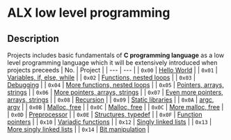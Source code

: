 # ALX low level programming
## Description

Projects includes basic fundamentals of **C programming language** as a low level programming language which it will be extensively introduced when projects preceeds
| No. | Project |
| --- | --- |
| `0x00` | [Hello World](https://github.com/mojalefakodisang/alx-low_level_programming/tree/master/0x00-hello_world) |
| `0x01` | [Variables, if, else, while](https://github.com/mojalefakodisang/alx-low_level_programming/tree/master/0x01-variables_if_else_while) |
| `0x02` | [Functions, nested loops](https://github.com/mojalefakodisang/alx-low_level_programming/tree/master/0x02-functions_nested_loops) |
| `0x03` | [Debugging](https://github.com/mojalefakodisang/alx-low_level_programming/tree/master/0x03-debugging) |
| `0x04` | [More functions, nested loops](https://github.com/mojalefakodisang/alx-low_level_programming/tree/master/0x04-more_functions_nested_loops) |
| `0x05` | [Pointers, arrays, strings](https://github.com/mojalefakodisang/alx-low_level_programming/tree/master/0x05-pointers_arrays_strings) |
| `0x06` | [More pointers, arrays, strings](https://github.com/mojalefakodisang/alx-low_level_programming/tree/master/0x06-pointers_arrays_strings) |
| `0x07` | [Even more pointers, arrays, strings](https://github.com/mojalefakodisang/alx-low_level_programming/tree/master/0x07-pointers_arrays_strings) |
| `0x08` | [Recursion](https://github.com/mojalefakodisang/alx-low_level_programming/tree/master/0x08-recursion) |
| `0x09` | [Static libraries](https://github.com/mojalefakodisang/alx-low_level_programming/tree/master/0x09-static_libraries) |
| `0x0A` | [argc, argv](https://github.com/mojalefakodisang/alx-low_level_programming/tree/master/0x0A-argc_argv) |
| `0x0B` | [Malloc, free](https://github.com/mojalefakodisang/alx-low_level_programming/tree/master/0x0B-malloc_free) |
| `0x0C` | [Malloc, free](https://github.com/mojalefakodisang/alx-low_level_programming/tree/master/0x0C-malloc_free) |
| `0x0C` | [More malloc, free](https://github.com/mojalefakodisang/alx-low_level_programming/tree/master/0x0C-more_malloc_free) |
| `0x0D` | [Preprocessor](https://github.com/mojalefakodisang/alx-low_level_programming/tree/master/0x0D-preprocessor) |
| `0x0E` | [Structures, typedef](https://github.com/mojalefakodisang/alx-low_level_programming/tree/master/0x0E-structures_typedef) |
| `0x0F` | [Function pointers](https://github.com/mojalefakodisang/alx-low_level_programming/tree/master/0x0F-function_pointers) |
| `0x10` | [Variadic functions](https://github.com/mojalefakodisang/alx-low_level_programming/tree/master/0x10-variadic_functions) |
| `0x12` | [Singly linked lists](https://github.com/mojalefakodisang/alx-low_level_programming/tree/master/0x12-singly_linked_lists) |
| `0x13` | [More singly linked lists](https://github.com/mojalefakodisang/alx-low_level_programming/tree/master/0x13-more_singly_linked_lists) |
| `0x14` | [Bit manipulation](https://github.com/mojalefakodisang/alx-low_level_programming/tree/master/0x14-bit_manipulation) |